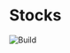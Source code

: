 # Stocks

![Build](https://github.com/vitali-kurlovich/Stocks/workflows/swift.yml/badge.svg?event=push)

